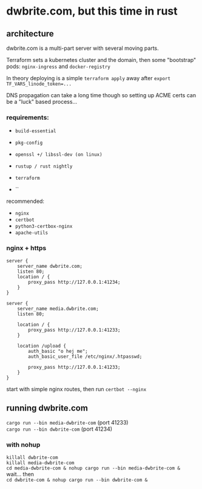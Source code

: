 # dwbrite.com, but this time in rust

## architecture

dwbrite.com is a multi-part server with several moving parts.

Terraform sets a kubernetes cluster and the domain, 
then some "bootstrap" pods: `nginx-ingress` and `docker-registry`

In theory deploying is a simple `terraform apply` away after `export TF_VARS_linode_token=...`

DNS propagation can take a long time though so setting up ACME certs can be a "luck" based process...


### requirements:
- `build-essential`
- `pkg-config`
- `openssl +/ libssl-dev (on linux)`
- `rustup / rust nightly`

- `terraform`
- ``


recommended: 

- `nginx`
- `certbot`
- `python3-certbox-nginx`
- `apache-utils`

### nginx + https
```
server {
    server_name dwbrite.com;
    listen 80;
    location / {
        proxy_pass http://127.0.0.1:41234;
    }
}

server {
    server_name media.dwbrite.com;
    listen 80;

    location / {
        proxy_pass http://127.0.0.1:41233;
    }
    
    location /upload {
        auth_basic "o hej me";
        auth_basic_user_file /etc/nginx/.htpasswd;
        
        proxy_pass http://127.0.0.1:41233;
    }
}
```

start with simple nginx routes, then run `certbot --nginx`

## running dwbrite.com

`cargo run --bin media-dwbrite-com` (port 41233)  
`cargo run --bin dwbrite-com` (port 41234)

### with nohup

`killall dwbrite-com`  
`killall media-dwbrite-com`  
`cd media-dwbrite-com & nohup cargo run --bin media-dwbrite-com &`  
wait... then  
`cd dwbrite-com & nohup cargo run --bin dwbrite-com &`  
